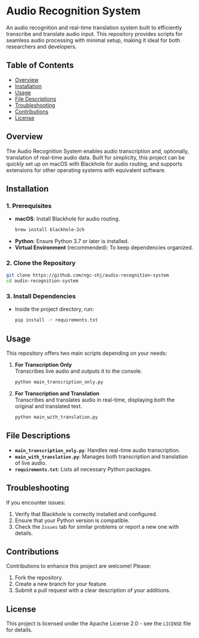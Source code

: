 # Audio Recognition System

An audio recognition and real-time translation system built to efficiently transcribe and translate audio input. This repository provides scripts for seamless audio processing with minimal setup, making it ideal for both researchers and developers.

## Table of Contents
- [Overview](#overview)
- [Installation](#installation)
- [Usage](#usage)
- [File Descriptions](#file-descriptions)
- [Troubleshooting](#troubleshooting)
- [Contributions](#contributions)
- [License](#license)

## Overview

The Audio Recognition System enables audio transcription and, optionally, translation of real-time audio data. Built for simplicity, this project can be quickly set up on macOS with Blackhole for audio routing, and supports extensions for other operating systems with equivalent software.

## Installation

### 1. Prerequisites
   - **macOS**: Install Blackhole for audio routing.
     ```bash
     brew install blackhole-2ch
     ```
   - **Python**: Ensure Python 3.7 or later is installed.
   - **Virtual Environment** (recommended): To keep dependencies organized.

### 2. Clone the Repository
   ```bash
   git clone https://github.com/ngc-shj/audio-recognition-system
   cd audio-recognition-system
   ```

### 3. Install Dependencies
   - Inside the project directory, run:
     ```bash
     pip install -r requirements.txt
     ```

## Usage

This repository offers two main scripts depending on your needs:

1. **For Transcription Only**  
   Transcribes live audio and outputs it to the console.
   ```bash
   python main_transcription_only.py
   ```

2. **For Transcription and Translation**  
   Transcribes and translates audio in real-time, displaying both the original and translated text.
   ```bash
   python main_with_translation.py
   ```

## File Descriptions

- **`main_transcription_only.py`**: Handles real-time audio transcription.
- **`main_with_translation.py`**: Manages both transcription and translation of live audio.
- **`requirements.txt`**: Lists all necessary Python packages.

## Troubleshooting

If you encounter issues:
1. Verify that Blackhole is correctly installed and configured.
2. Ensure that your Python version is compatible.
3. Check the `Issues` tab for similar problems or report a new one with details.

## Contributions

Contributions to enhance this project are welcome! Please:
1. Fork the repository.
2. Create a new branch for your feature.
3. Submit a pull request with a clear description of your additions.

## License

This project is licensed under the Apache License 2.0 - see the `LICENSE` file for details.
